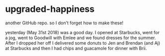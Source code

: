 # upgraded-happiness
another GitHub repo. so I don't forget how to make these!

yesterday (May 31st 2018) was a good day. I opened at Starbucks, went for a jog, went to Goodwill with Emlee and we found dresses for the summer. After I dropped her off I delivered some donuts to Jen and Brendan (and Aj) at Starbucks and then I had chips and guacamole for dinner with Brii.
